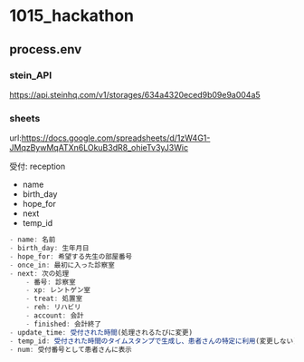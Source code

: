 # 1015_hackathon

## process.env

 ### stein_API

 https://api.steinhq.com/v1/storages/634a4320eced9b09e9a004a5

 ### sheets
 url:https://docs.google.com/spreadsheets/d/1zW4G1-JMqzBywMqATXn6LOkuB3dR8_ohieTv3yJ3Wic

受付: reception
- name
- birth_day
- hope_for
- next
- temp_id

```javascript
- name: 名前
- birth_day: 生年月日
- hope_for: 希望する先生の部屋番号
- once_in: 最初に入った診察室
- next: 次の処理
    - 番号: 診察室
    - xp: レントゲン室
    - treat: 処置室
    - reh: リハビリ
    - account: 会計
    - finished: 会計終了
- update_time: 受付された時間(処理されるたびに変更)
- temp_id: 受付された時間のタイムスタンプで生成し、患者さんの特定に利用(変更しない)
- num: 受付番号として患者さんに表示

```